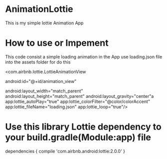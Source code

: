 # AnimationLottie
This is my simple lottie Animation App

# How to use or Impement
This code consist a simple loading animation in the App
use loading.json file into the assets folder for do this

<com.airbnb.lottie.LottieAnimationView

android:id="@+id/animation_view"

android:layout_width="match_parent"
android:layout_height="match_parent"
android:layout_gravity="center"a
app:lottie_autoPlay="true"
app:lottie_colorFilter="@color/colorAccent"
app:lottie_fileName="loading.json"
app:lottie_loop="true"/>
        
# Use this library Lottie dependency to your build.gradle(Module:app) file

dependencies {
        compile 'com.airbnb.android:lottie:2.0.0'
    }
